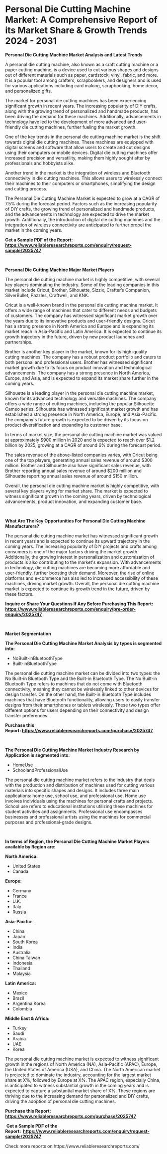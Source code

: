 <p><h1>Personal Die Cutting Machine Market: A Comprehensive Report of its Market Share & Growth Trends 2024 - 2031</h1></p><p><strong>Personal Die Cutting Machine Market Analysis and Latest Trends</strong></p>
<p><p>A personal die cutting machine, also known as a craft cutting machine or a paper cutting machine, is a device used to cut various shapes and designs out of different materials such as paper, cardstock, vinyl, fabric, and more. It is a popular tool among crafters, scrapbookers, and designers and is used for various applications including card making, scrapbooking, home decor, and personalized gifts.</p><p>The market for personal die cutting machines has been experiencing significant growth in recent years. The increasing popularity of DIY crafts, along with the growing trend of personalized and handmade products, has been driving the demand for these machines. Additionally, advancements in technology have led to the development of more advanced and user-friendly die cutting machines, further fueling the market growth.</p><p>One of the key trends in the personal die cutting machine market is the shift towards digital die cutting machines. These machines are equipped with digital screens and software that allow users to create and cut designs using their computers or mobile devices. Digital die cutting machines offer increased precision and versatility, making them highly sought after by professionals and hobbyists alike.</p><p>Another trend in the market is the integration of wireless and Bluetooth connectivity in die cutting machines. This allows users to wirelessly connect their machines to their computers or smartphones, simplifying the design and cutting process.</p><p>The Personal Die Cutting Machine Market is expected to grow at a CAGR of 7.5% during the forecast period. Factors such as the increasing popularity of DIY crafts, the growing trend of personalized and handmade products, and the advancements in technology are expected to drive the market growth. Additionally, the introduction of digital die cutting machines and the integration of wireless connectivity are anticipated to further propel the market in the coming years.</p></p>
<p><strong>Get a Sample PDF of the Report:&nbsp; <a href="https://www.reliableresearchreports.com/enquiry/request-sample/2025747">https://www.reliableresearchreports.com/enquiry/request-sample/2025747</a></strong></p>
<p>&nbsp;</p>
<p><strong>Personal Die Cutting Machine Major Market Players</strong></p>
<p><p>The personal die cutting machine market is highly competitive, with several key players dominating the industry. Some of the leading companies in this market include Cricut, Brother, Silhouette, Sizzix, Crafter’s Companion, SilverBullet, Pazzles, Craftwell, and KNK.</p><p>Cricut is a well-known brand in the personal die cutting machine market. It offers a wide range of machines that cater to different needs and budgets of customers. The company has witnessed significant market growth over the years due to its innovative products and user-friendly designs. Cricut has a strong presence in North America and Europe and is expanding its market reach in Asia-Pacific and Latin America. It is expected to continue its growth trajectory in the future, driven by new product launches and partnerships.</p><p>Brother is another key player in the market, known for its high-quality cutting machines. The company has a robust product portfolio and caters to both personal and professional users. Brother has witnessed significant market growth due to its focus on product innovation and technological advancements. The company has a strong presence in North America, Europe, and Asia, and is expected to expand its market share further in the coming years.</p><p>Silhouette is a leading player in the personal die cutting machine market, known for its advanced technology and versatile machines. The company offers a wide range of cutting machines, including the popular Silhouette Cameo series. Silhouette has witnessed significant market growth and has established a strong presence in North America, Europe, and Asia-Pacific. The company's future growth is expected to be driven by its focus on product diversification and expanding its customer base.</p><p>In terms of market size, the personal die cutting machine market was valued at approximately $900 million in 2020 and is expected to reach over $1.2 billion by 2025, growing at a CAGR of around 6% during the forecast period.</p><p>The sales revenue of the above-listed companies varies, with Cricut being one of the top players, generating annual sales revenue of around $300 million. Brother and Silhouette also have significant sales revenue, with Brother reporting annual sales revenue of around $200 million and Silhouette reporting annual sales revenue of around $150 million.</p><p>Overall, the personal die cutting machine market is highly competitive, with several key players vying for market share. The market is expected to witness significant growth in the coming years, driven by technological advancements, product innovation, and expanding customer base.</p></p>
<p>&nbsp;</p>
<p><strong>What Are The Key Opportunities For Personal Die Cutting Machine Manufacturers?</strong></p>
<p><p>The personal die cutting machine market has witnessed significant growth in recent years and is expected to continue its upward trajectory in the coming years. The increasing popularity of DIY projects and crafts among consumers is one of the major factors driving the market growth. Additionally, the growing interest in personalization and customization of products is also contributing to the market's expansion. With advancements in technology, die cutting machines are becoming more affordable and user-friendly, further boosting their demand. Moreover, the rise of online platforms and e-commerce has also led to increased accessibility of these machines, driving market growth. Overall, the personal die cutting machine market is expected to continue its growth trend in the future, driven by these factors.</p></p>
<p><strong>Inquire or Share Your Questions If Any Before Purchasing This Report: <a href="https://www.reliableresearchreports.com/enquiry/pre-order-enquiry/2025747">https://www.reliableresearchreports.com/enquiry/pre-order-enquiry/2025747</a></strong></p>
<p>&nbsp;</p>
<p><strong>Market Segmentation</strong></p>
<p><strong>The Personal Die Cutting Machine Market Analysis by types is segmented into:</strong></p>
<p><ul><li>NoBuilt-inBluetoothType</li><li>Built-inBluetoothType</li></ul></p>
<p><p>The personal die cutting machine market can be divided into two types: the No Built-in Bluetooth Type and the Built-in Bluetooth Type. The No Built-in Bluetooth Type refers to machines that do not come with Bluetooth connectivity, meaning they cannot be wirelessly linked to other devices for design transfer. On the other hand, the Built-in Bluetooth Type includes machines that have Bluetooth functionality, allowing users to easily transfer designs from their smartphones or tablets wirelessly. These two types offer different options for users depending on their connectivity and design transfer preferences.</p></p>
<p><strong>Purchase this Report:&nbsp;<a href="https://www.reliableresearchreports.com/purchase/2025747">https://www.reliableresearchreports.com/purchase/2025747</a></strong></p>
<p>&nbsp;</p>
<p><strong>The Personal Die Cutting Machine Market Industry Research by Application is segmented into:</strong></p>
<p><ul><li>HomeUse</li><li>SchoolandProfessionalUse</li></ul></p>
<p><p>The personal die cutting machine market refers to the industry that deals with the production and distribution of machines used for cutting various materials into specific shapes and designs. It includes three main applications: home use, school use, and professional use. Home use involves individuals using the machines for personal crafts and projects. School use refers to educational institutions utilizing these machines for student activities and assignments. Professional use encompasses businesses and professional artists using the machines for commercial purposes and professional-grade designs.</p></p>
<p>&nbsp;</p>
<p><strong>In terms of Region, the Personal Die Cutting Machine Market Players available by Region are:</strong></p>
<p>
    <p> <strong> North America: </strong>
        <ul>
            <li>United States</li>
            <li>Canada</li>
        </ul>
        </p> 
    <p> <strong> Europe: </strong>
        <ul>
            <li>Germany</li>
            <li>France</li>
            <li>U.K.</li>
            <li>Italy</li>
            <li>Russia</li>
        </ul>
        </p> 
    <p> <strong> Asia-Pacific: </strong>
        <ul>
            <li>China</li>
            <li>Japan</li>
            <li>South Korea</li>
            <li>India</li>
            <li>Australia</li>
            <li>China Taiwan</li>
            <li>Indonesia</li>
            <li>Thailand</li>
            <li>Malaysia</li>
        </ul>
        </p> 
    <p> <strong> Latin America: </strong>
        <ul>
            <li>Mexico</li>
            <li>Brazil</li>
            <li>Argentina Korea</li>
            <li>Colombia</li>
        </ul>
        </p> 
    <p> <strong> Middle East & Africa: </strong>
        <ul>
            <li>Turkey</li>
            <li>Saudi</li>
            <li>Arabia</li>
            <li>UAE</li>
            <li>Korea</li>
        </ul>
    </p>
    </p>
<p><p>The personal die cutting machine market is expected to witness significant growth in the regions of North America (NA), Asia-Pacific (APAC), Europe, the United States of America (USA), and China. The North American market is projected to dominate the industry, accounting for the largest market share at X%, followed by Europe at X%. The APAC region, especially China, is anticipated to witness substantial growth in the coming years and is expected to capture a substantial market share of X%. These regions are thriving due to the increasing demand for personalized and DIY crafts, driving the adoption of personal die cutting machines.</p></p>
<p><strong>Purchase this Report: <a href="https://www.reliableresearchreports.com/purchase/2025747">https://www.reliableresearchreports.com/purchase/2025747</a></strong></p>
<p>&nbsp;<strong>Get a Sample PDF of the Report:&nbsp;&nbsp;<a href="https://www.reliableresearchreports.com/enquiry/request-sample/2025747">https://www.reliableresearchreports.com/enquiry/request-sample/2025747</a></strong></p>
<p><strong></strong></p>
<p>Check more reports on https://www.reliableresearchreports.com/</p>